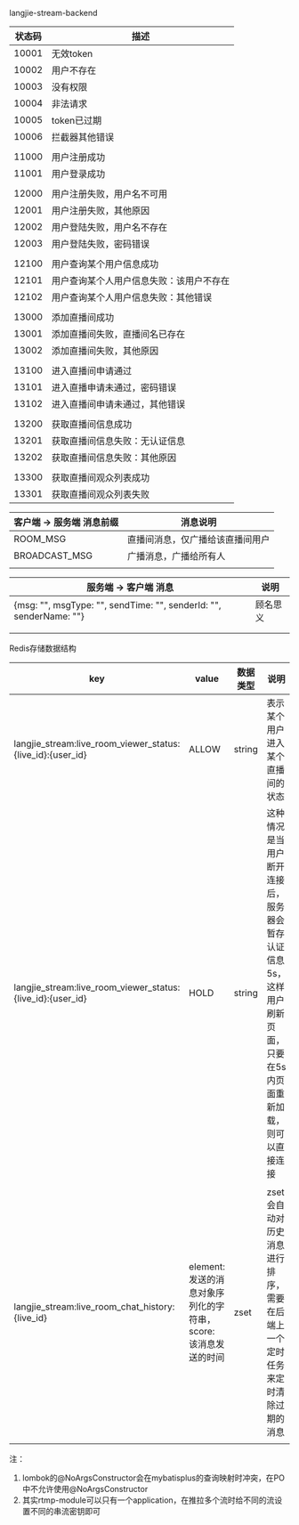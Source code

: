 langjie-stream-backend

| 状态码 | 描述                                     |
| ------ | ---------------------------------------- |
| 10001  | 无效token                                |
| 10002  | 用户不存在                               |
| 10003  | 没有权限                                 |
| 10004  | 非法请求                                 |
| 10005  | token已过期                              |
| 10006  | 拦截器其他错误                           |
|        |                                          |
| 11000  | 用户注册成功                             |
| 11001  | 用户登录成功                             |
|        |                                          |
| 12000  | 用户注册失败，用户名不可用               |
| 12001  | 用户注册失败，其他原因                   |
| 12002  | 用户登陆失败，用户名不存在               |
| 12003  | 用户登陆失败，密码错误                   |
|        |                                          |
| 12100  | 用户查询某个用户信息成功                 |
| 12101  | 用户查询某个人用户信息失败：该用户不存在 |
| 12102  | 用户查询某个人用户信息失败：其他错误     |
|        |                                          |
| 13000  | 添加直播间成功                           |
| 13001  | 添加直播间失败，直播间名已存在           |
| 13002  | 添加直播间失败，其他原因                 |
|        |                                          |
| 13100  | 进入直播间申请通过                       |
| 13101  | 进入直播申请未通过，密码错误             |
| 13102  | 进入直播间申请未通过，其他错误           |
|        |                                          |
| 13200  | 获取直播间信息成功                       |
| 13201  | 获取直播间信息失败：无认证信息           |
| 13202  | 获取直播间信息失败：其他原因             |
|        |                                          |
| 13300  | 获取直播间观众列表成功                   |
| 13301  | 获取直播间观众列表失败                   |

| 客户端 -> 服务端 消息前缀 | 消息说明                         |
| ------------------------- | -------------------------------- |
| ROOM_MSG                  | 直播间消息，仅广播给该直播间用户 |
| BROADCAST_MSG             | 广播消息，广播给所有人           |
|                           |                                  |

| 服务端 -> 客户端 消息                                        | 说明     |
| ------------------------------------------------------------ | -------- |
| {msg: "", msgType: "", sendTime: "", senderId: "", senderName: ""} | 顾名思义 |
|                                                              |          |
|                                                              |          |



Redis存储数据结构

| key                                                        | value                                                        | 数据类型 | 说明                                                         |
| ---------------------------------------------------------- | ------------------------------------------------------------ | -------- | ------------------------------------------------------------ |
| langjie_stream:live_room_viewer_status:{live_id}:{user_id} | ALLOW                                                        | string   | 表示某个用户进入某个直播间的状态                             |
| langjie_stream:live_room_viewer_status:{live_id}:{user_id} | HOLD                                                         | string   | 这种情况是当用户断开连接后，服务器会暂存认证信息5s，这样用户刷新页面，只要在5s内页面重新加载，则可以直接连接 |
|                                                            |                                                              |          |                                                              |
| langjie_stream:live_room_chat_history:{live_id}            | element: 发送的消息对象序列化的字符串，score: 该消息发送的时间 | zset     | zset会自动对历史消息进行排序，需要在后端上一个定时任务来定时清除过期的消息 |
|                                                            |                                                              |          |                                                              |

注：

1. lombok的@NoArgsConstructor会在mybatisplus的查询映射时冲突，在PO中不允许使用@NoArgsConstructor
1. 其实rtmp-module可以只有一个application，在推拉多个流时给不同的流设置不同的串流密钥即可